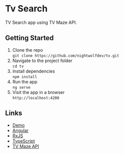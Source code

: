 # Tv Search

TV Search app using TV Maze API.

## Getting Started

1. Clone the repo  
  `git clone https://github.com/nightwolfdev/tv.git`
2. Navigate to the project folder  
  `cd tv`
3. Install dependencies  
  `npm install`
4. Run the app  
  `ng serve`
5. Visit the app in a browser  
  `http://localhost:4200`

## Links

* [Demo](https://nightwolf.dev/demos/tv)
* [Angular](https://angular.io)
* [RxJS](https://rxjs.dev)
* [TypeScript](https://www.typescriptlang.org)
* [TV Maze API](https://www.tvmaze.com/api)
